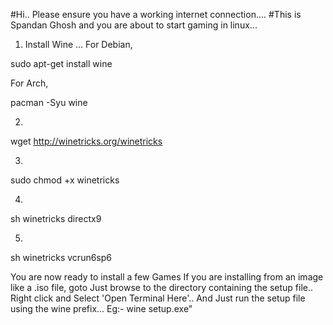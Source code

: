 #Hi.. Please ensure you have a working internet connection....
#This is Spandan Ghosh and you are about to start gaming in linux...

1. Install Wine ...
For Debian,

sudo apt-get install wine

For Arch,

pacman -Syu wine

2.

wget http://winetricks.org/winetricks

3.

sudo chmod +x winetricks

4.

sh winetricks directx9

5.
sh winetricks vcrun6sp6

You are now ready to install a few Games
If you are installing from an image like a .iso file, goto
Just browse to the directory containing the setup file.. 
Right click and Select 'Open Terminal Here'..
And Just run the setup file using the wine prefix...
Eg:-  wine setup.exe"
